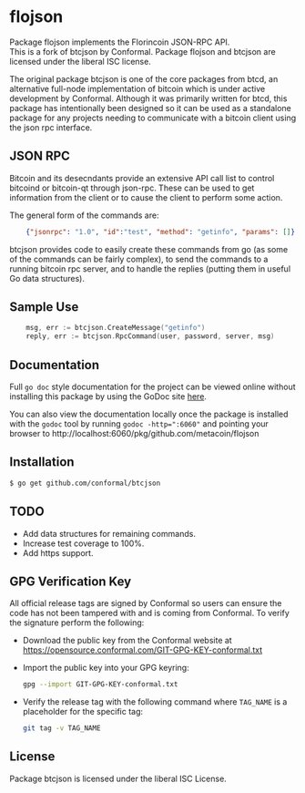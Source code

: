 flojson
=======

Package flojson implements the Florincoin JSON-RPC API.  
This is a fork of btcjson by Conformal.
Package flojson and btcjson are licensed under the liberal ISC license.

The original package btcjson is one of the core packages from btcd, an alternative full-node
implementation of bitcoin which is under active development by Conformal.
Although it was primarily written for btcd, this package has intentionally been
designed so it can be used as a standalone package for any projects needing to
communicate with a bitcoin client using the json rpc interface.

## JSON RPC

Bitcoin and its desecndants provide an extensive API call list to control bitcoind or
bitcoin-qt through json-rpc.  These can be used to get information
from the client or to cause the client to perform some action.

The general form of the commands are:

```JSON
	{"jsonrpc": "1.0", "id":"test", "method": "getinfo", "params": []}
```

btcjson provides code to easily create these commands from go (as some
of the commands can be fairly complex), to send the commands to a
running bitcoin rpc server, and to handle the replies (putting them in
useful Go data structures).

## Sample Use

```Go
	msg, err := btcjson.CreateMessage("getinfo")
	reply, err := btcjson.RpcCommand(user, password, server, msg)
```

## Documentation

Full `go doc` style documentation for the project can be viewed online without
installing this package by using the GoDoc site
[here](http://godoc.org/github.com/metacoin/flojson).

You can also view the documentation locally once the package is installed with
the `godoc` tool by running `godoc -http=":6060"` and pointing your browser to
http://localhost:6060/pkg/github.com/metacoin/flojson

## Installation

```bash
$ go get github.com/conformal/btcjson
```

## TODO

- Add data structures for remaining commands.
- Increase test coverage to 100%.
- Add https support.

## GPG Verification Key

All official release tags are signed by Conformal so users can ensure the code
has not been tampered with and is coming from Conformal.  To verify the
signature perform the following:

- Download the public key from the Conformal website at
  https://opensource.conformal.com/GIT-GPG-KEY-conformal.txt

- Import the public key into your GPG keyring:
  ```bash
  gpg --import GIT-GPG-KEY-conformal.txt
  ```

- Verify the release tag with the following command where `TAG_NAME` is a
  placeholder for the specific tag:
  ```bash
  git tag -v TAG_NAME
  ```

## License

Package btcjson is licensed under the liberal ISC License.
